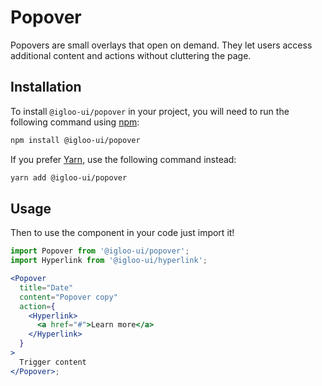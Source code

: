 # Popover

Popovers are small overlays that open on demand. They let users access additional content and actions without cluttering the page.

  <Example is="custom" />

  <ReferenceLinks is="custom" />

## Installation

To install `@igloo-ui/popover` in your project, you will need to run the following command using [npm](https://www.npmjs.com/):

```bash
npm install @igloo-ui/popover
```

If you prefer [Yarn](https://classic.yarnpkg.com/en/), use the following command instead:

```bash
yarn add @igloo-ui/popover
```

## Usage

Then to use the component in your code just import it!

```jsx
import Popover from '@igloo-ui/popover';
import Hyperlink from '@igloo-ui/hyperlink';

<Popover
  title="Date"
  content="Popover copy"
  action={
    <Hyperlink>
      <a href="#">Learn more</a>
    </Hyperlink>
  }
>
  Trigger content
</Popover>;
```

